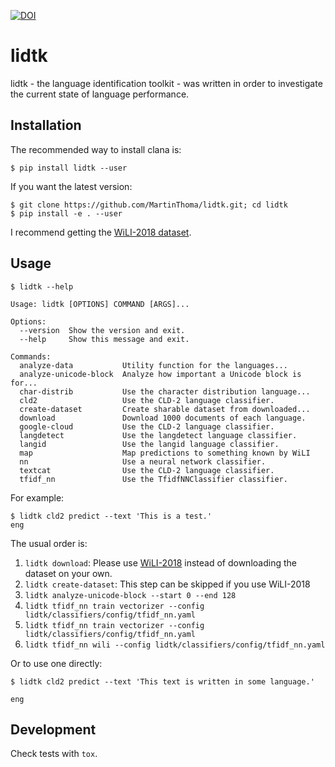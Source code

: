 [![DOI](https://zenodo.org/badge/116556356.svg)](https://zenodo.org/badge/latestdoi/116556356)

# lidtk

lidtk - the language identification toolkit - was written in order to
investigate the current state of language performance.


## Installation

The recommended way to install clana is:

```
$ pip install lidtk --user
```

If you want the latest version:

```
$ git clone https://github.com/MartinThoma/lidtk.git; cd lidtk
$ pip install -e . --user
```

I recommend getting the [WiLI-2018 dataset](https://zenodo.org/record/841984).


## Usage


```
$ lidtk --help

Usage: lidtk [OPTIONS] COMMAND [ARGS]...

Options:
  --version  Show the version and exit.
  --help     Show this message and exit.

Commands:
  analyze-data           Utility function for the languages...
  analyze-unicode-block  Analyze how important a Unicode block is for...
  char-distrib           Use the character distribution language...
  cld2                   Use the CLD-2 language classifier.
  create-dataset         Create sharable dataset from downloaded...
  download               Download 1000 documents of each language.
  google-cloud           Use the CLD-2 language classifier.
  langdetect             Use the langdetect language classifier.
  langid                 Use the langid language classifier.
  map                    Map predictions to something known by WiLI
  nn                     Use a neural network classifier.
  textcat                Use the CLD-2 language classifier.
  tfidf_nn               Use the TfidfNNClassifier classifier.

```

For example:

```
$ lidtk cld2 predict --text 'This is a test.'
eng
```

The usual order is:

1. `lidtk download`: Please use [WiLI-2018](https://zenodo.org/record/841984) instead of downloading the dataset on your own.
2. `lidtk create-dataset`: This step can be skipped if you use WiLI-2018
3. `lidtk analyze-unicode-block --start 0 --end 128`
4. `lidtk tfidf_nn train vectorizer --config lidtk/classifiers/config/tfidf_nn.yaml`
5. `lidtk tfidf_nn train vectorizer --config lidtk/classifiers/config/tfidf_nn.yaml`
6. `lidtk tfidf_nn wili --config lidtk/classifiers/config/tfidf_nn.yaml`

Or to use one directly:

```
$ lidtk cld2 predict --text 'This text is written in some language.'

eng
```


## Development

Check tests with `tox`.
